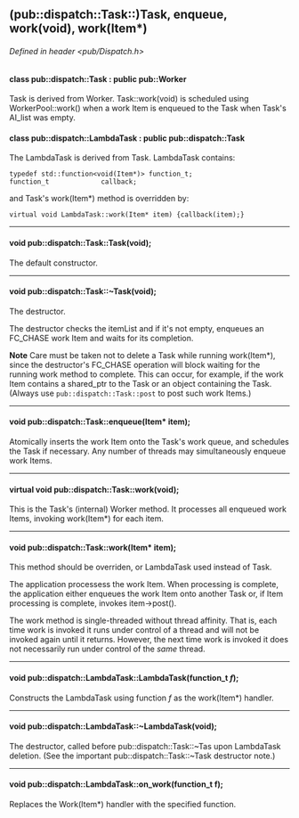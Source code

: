 <!-- -------------------------------------------------------------------------
//
//       Copyright (c) 2023 Frank Eskesen.
//
//       This file is free content, distributed under the MIT license.
//       (See accompanying file LICENSE.MIT or the original contained
//       within https://opensource.org/licenses/MIT)
//
//----------------------------------------------------------------------------
//
// Title-
//       ~/doc/cpp/pub_disp-task.md
//
// Purpose-
//       Dispatch.h reference manual: Task
//
// Last change date-
//       2023/08/11
//
-------------------------------------------------------------------------- -->
## (pub::dispatch::Task::)Task, enqueue, work(void), work(Item*)

###### Defined in header <pub/Dispatch.h>

#### class pub::dispatch::Task : public pub::Worker

Task is derived from Worker.
Task::work(void) is scheduled using WorkerPool::work() when a work Item is
enqueued to the Task when Task's AI_list was empty.

#### class pub::dispatch::LambdaTask : public pub::dispatch::Task

The LambdaTask is derived from Task.
LambdaTask contains:

```
typedef std::function<void(Item*)> function_t;
function_t             callback;
```

and Task's work(Item*) method is overridden by:

```
virtual void LambdaTask::work(Item* item) {callback(item);}
```

<!-- ===================================================================== -->
---
#### void pub::dispatch::Task::Task(void);

The default constructor.

---
#### void pub::dispatch::Task::~Task(void);

The destructor.

The destructor checks the itemList and if it's not empty, enqueues an FC_CHASE
work Item and waits for its completion.

__Note__ Care must be taken not to delete a Task while running work(Item*),
since the destructor's FC_CHASE operation will block waiting for the
running work method to complete. This can occur, for example, if the work
Item contains a shared_ptr to the Task or an object containing the Task.
(Always use `pub::dispatch::Task::post` to post such work Items.)

---
#### void pub::dispatch::Task::enqueue(Item* item);

Atomically inserts the work Item onto the Task's work queue, and schedules
the Task if necessary.
Any number of threads may simultaneously enqueue work Items.

---
#### virtual void pub::dispatch::Task::work(void);

This is the Task's (internal) Worker method.
It processes all enqueued work Items, invoking work(Item*) for each item.

---
#### void pub::dispatch::Task::work(Item* item);

This method should be overriden, or LambdaTask used instead of Task.

The application processess the work Item.
When processing is complete, the application either enqueues the work Item
onto another Task or, if Item processing is complete, invokes item->post().

The work method is single-threaded without thread affinity.
That is, each time work is invoked it runs under control of a thread
and will not be invoked again until it returns.
However, the next time work is invoked it does not necessarily run under
control of the *same* thread.

<!-- ===================================================================== -->
---
#### void pub::dispatch::LambdaTask::LambdaTask(function_t *f*);

Constructs the LambdaTask using function *f* as the work(Item*) handler.

---
#### void pub::dispatch::LambdaTask::~LambdaTask(void);

The destructor, called before pub::dispatch::Task::~Tas upon LambdaTask
deletion.
(See the important pub::dispatch::Task::~Task destructor note.)

---
#### void pub::dispatch::LambdaTask::on_work(function_t f);

Replaces the Work(Item*) handler with the specified function.
